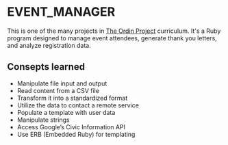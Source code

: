 # EVENT_MANAGER
This is one of the many projects in [The Ordin Project](https://www.theodinproject.com/) curriculum. It's a Ruby program designed to manage event attendees, generate thank you letters, and analyze registration data.

## Consepts learned
* Manipulate file input and output
* Read content from a CSV file
* Transform it into a standardized format
* Utilize the data to contact a remote service
* Populate a template with user data
* Manipulate strings
* Access Google’s Civic Information API
* Use ERB (Embedded Ruby) for templating
